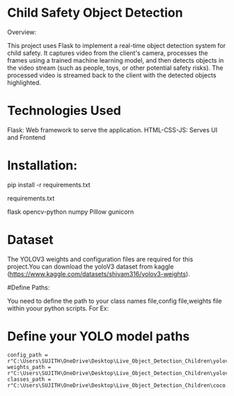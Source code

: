 # Child Safety Object Detection

Overview:

This project uses Flask to implement a real-time object detection system for child safety. It captures video from the client's camera, processes the frames using a trained machine learning model, and then detects objects in the video stream (such as people, toys, or other potential safety risks). The processed video is streamed back to the client with the detected objects highlighted.

# Technologies Used

Flask: Web framework to serve the application.
HTML-CSS-JS: Serves UI and Frontend


# Installation:

pip install -r requirements.txt

requirements.txt

flask
opencv-python
numpy
Pillow
gunicorn

# Dataset

The YOLOV3 weights and configuration files are required for this project.You can download the yoloV3 dataset from kaggle (https://www.kaggle.com/datasets/shivam316/yolov3-weights).

#Define Paths:

You need to define the path to your class names file,config file,weights file within yoour python scripts.
For Ex:
 # Define your YOLO model paths
    config_path = r"C:\Users\SUJITH\OneDrive\Desktop\Live_Object_Detection_Children\yolov3.cfg"
    weights_path = r"C:\Users\SUJITH\OneDrive\Desktop\Live_Object_Detection_Children\yolov3.weights"
    classes_path = r"C:\Users\SUJITH\OneDrive\Desktop\Live_Object_Detection_Children\coco.names"

